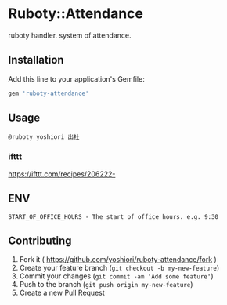 # Ruboty::Attendance

ruboty handler. system of attendance.


## Installation

Add this line to your application's Gemfile:

```ruby
gem 'ruboty-attendance'
```

## Usage

```
@ruboty yoshiori 出社
```

### ifttt

https://ifttt.com/recipes/206222-

## ENV
```
START_OF_OFFICE_HOURS - The start of office hours. e.g. 9:30
```


## Contributing

1. Fork it ( https://github.com/yoshiori/ruboty-attendance/fork )
2. Create your feature branch (`git checkout -b my-new-feature`)
3. Commit your changes (`git commit -am 'Add some feature'`)
4. Push to the branch (`git push origin my-new-feature`)
5. Create a new Pull Request
